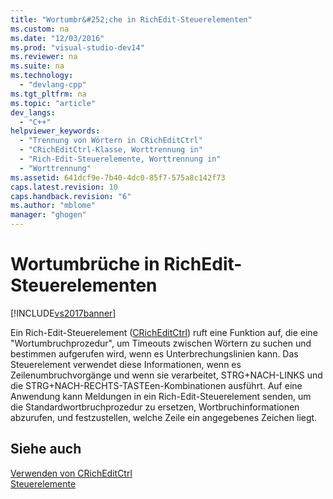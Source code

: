 ```yaml
---
title: "Wortumbr&#252;che in RichEdit-Steuerelementen"
ms.custom: na
ms.date: "12/03/2016"
ms.prod: "visual-studio-dev14"
ms.reviewer: na
ms.suite: na
ms.technology: 
  - "devlang-cpp"
ms.tgt_pltfrm: na
ms.topic: "article"
dev_langs: 
  - "C++"
helpviewer_keywords: 
  - "Trennung von Wörtern in CRichEditCtrl"
  - "CRichEditCtrl-Klasse, Worttrennung in"
  - "Rich-Edit-Steuerelemente, Worttrennung in"
  - "Worttrennung"
ms.assetid: 641dcf9e-7b40-4dc0-85f7-575a8c142f73
caps.latest.revision: 10
caps.handback.revision: "6"
ms.author: "mblome"
manager: "ghogen"
---
```

# Wortumbr&#252;che in RichEdit-Steuerelementen
[!INCLUDE[vs2017banner](../assembler/inline/includes/vs2017banner.md)]

Ein Rich\-Edit\-Steuerelement \([CRichEditCtrl](../mfc/reference/cricheditctrl-class.md)\) ruft eine Funktion auf, die eine "Wortumbruchprozedur", um Timeouts zwischen Wörtern zu suchen und bestimmen aufgerufen wird, wenn es Unterbrechungslinien kann.  Das Steuerelement verwendet diese Informationen, wenn es Zeilenumbruchvorgänge und wenn sie verarbeitet, STRG\+NACH\-LINKS und die STRG\+NACH\-RECHTS\-TASTEen\-Kombinationen ausführt.  Auf eine Anwendung kann Meldungen in ein Rich\-Edit\-Steuerelement senden, um die Standardwortbruchprozedur zu ersetzen, Wortbruchinformationen abzurufen, und festzustellen, welche Zeile ein angegebenes Zeichen liegt.  
  
## Siehe auch  
 [Verwenden von CRichEditCtrl](../mfc/using-cricheditctrl.md)   
 [Steuerelemente](../mfc/controls-mfc.md)